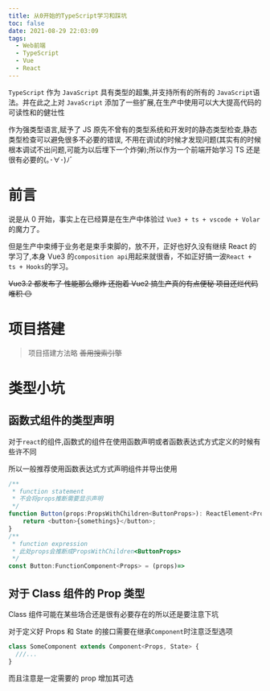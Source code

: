 ```yaml
---
title: 从0开始的TypeScript学习和踩坑
toc: false
date: 2021-08-29 22:03:09
tags:
  - Web前端
  - TypeScript
  - Vue
  - React
---
```


`TypeScript` 作为 `JavaScript` 具有类型的超集,并支持所有的所有的 `JavaScript`语法。并在此之上对 `JavaScript` 添加了一些扩展,在生产中使用可以大大提高代码的可读性和的健壮性

作为强类型语言,赋予了 JS 原先不曾有的类型系统和开发时的静态类型检查,静态类型检查可以避免很多不必要的错误, 不用在调试的时候才发现问题(其实有的时候根本调试不出问题,可能为以后埋下一个炸弹);所以作为一个前端开始学习 TS 还是很有必要的(｡･∀･)ﾉﾞ

<!-- more -->

# 前言

说是从 0 开始，事实上在已经算是在生产中体验过 `Vue3 + ts + vscode + Volar`的魔力了。

但是生产中束缚于业务老是束手束脚的，放不开，正好也好久没有继续 React 的学习了,本身 Vue3 的`composition api`用起来就很香，不如正好搞一波`React + ts + Hooks`的学习。

~~Vue3.2 都发布了 性能那么爆炸 还抱着 Vue2 搞生产真的有点便秘 项目还烂代码堆积 😶~~

# 项目搭建

> 项目搭建方法略 ~~善用搜索引擎~~

# 类型小坑

## 函数式组件的类型声明

对于`react`的组件,函数式的组件在使用函数声明或者函数表达式方式定义的时候有些许不同

所以一般推荐使用函数表达式方式声明组件并导出使用

```ts
/**
 * function statement
 * 不会将props推断需要显示声明
 */
function Button(props:PropsWithChildren<ButtonProps>): ReactElement<Props> {
	return <button>{somethings}</button>;
}
/**
 * function expression
 * 此处props会推断成PropsWithChildren<ButtonProps>
 */
const Button:FunctionComponent<Props> = (props)=>
```

## 对于 Class 组件的 Prop 类型

Class 组件可能在某些场合还是很有必要存在的所以还是要注意下坑

对于定义好 Props 和 State 的接口需要在继承`Component`时注意泛型选项

```typescript
class SomeComponent extends Component<Props, State> {
  ///...
}
```

而且注意是一定需要的 prop 增加其可选
